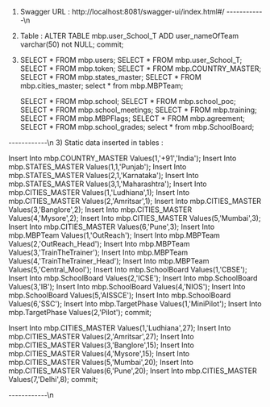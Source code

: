 1) Swagger URL :
   http://localhost:8081/swagger-ui/index.html#/
------------\n
2) Table :
   ALTER TABLE mbp.user_School_T ADD user_nameOfTeam varchar(50) not NULL;
   commit;
4) 
   SELECT * FROM mbp.users;
   SELECT * FROM mbp.user_School_T;
   SELECT * FROM mbp.token;
   SELECT * FROM mbp.COUNTRY_MASTER;
   SELECT * FROM mbp.states_master;
   SELECT * FROM mbp.cities_master;
   select * from mbp.MBPTeam;

   SELECT * FROM mbp.school;
   SELECT * FROM mbp.school_poc;
   SELECT * FROM mbp.school_meetings;
   SELECT * FROM mbp.training;  
   SELECT * FROM mbp.MBPFlags;
   SELECT * FROM mbp.agreement;
   SELECT * FROM mbp.school_grades;
   select * from mbp.SchoolBoard;

 ------------\n
3) Static data inserted in tables :

Insert Into mbp.COUNTRY_MASTER Values(1,'+91','India');
Insert Into mbp.STATES_MASTER Values(1,1,'Punjab');
Insert Into mbp.STATES_MASTER Values(2,1,'Karnataka');
Insert Into mbp.STATES_MASTER Values(3,1,'Maharashtra');
Insert Into mbp.CITIES_MASTER Values(1,'Ludhiana',1);
Insert Into mbp.CITIES_MASTER Values(2,'Amritsar',1);
Insert Into mbp.CITIES_MASTER Values(3,'Banglore',2);
Insert Into mbp.CITIES_MASTER Values(4,'Mysore',2);
Insert Into mbp.CITIES_MASTER Values(5,'Mumbai',3);
Insert Into mbp.CITIES_MASTER Values(6,'Pune',3);
Insert Into mbp.MBPTeam Values(1,'OutReach');
Insert Into mbp.MBPTeam Values(2,'OutReach_Head');
Insert Into mbp.MBPTeam Values(3,'TrainTheTrainer');
Insert Into mbp.MBPTeam Values(4,'TrainTheTrainer_Head');
Insert Into mbp.MBPTeam Values(5,'Central_Mool');
Insert Into mbp.SchoolBoard Values(1,'CBSE');
Insert Into mbp.SchoolBoard Values(2,'ICSE');
Insert Into mbp.SchoolBoard Values(3,'IB');
Insert Into mbp.SchoolBoard Values(4,'NIOS');
Insert Into mbp.SchoolBoard Values(5,'AISSCE');
Insert Into mbp.SchoolBoard Values(6,'SSC');
Insert Into mbp.TargetPhase Values(1,'MiniPilot');
Insert Into mbp.TargetPhase Values(2,'Pilot');
commit;

Insert Into mbp.CITIES_MASTER Values(1,'Ludhiana',27);
Insert Into mbp.CITIES_MASTER Values(2,'Amritsar',27);
Insert Into mbp.CITIES_MASTER Values(3,'Banglore',15);
Insert Into mbp.CITIES_MASTER Values(4,'Mysore',15);
Insert Into mbp.CITIES_MASTER Values(5,'Mumbai',20);
Insert Into mbp.CITIES_MASTER Values(6,'Pune',20);
Insert Into mbp.CITIES_MASTER Values(7,'Delhi',8);
commit;

------------\n

